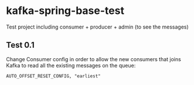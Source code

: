 # kafka-spring-base-test
Test project including consumer + producer + admin (to see the messages)

## Test 0.1
Change Consumer config in order to allow the new consumers that joins Kafka to read all the existing messages on the queue:
```
AUTO_OFFSET_RESET_CONFIG, "earliest"
```
